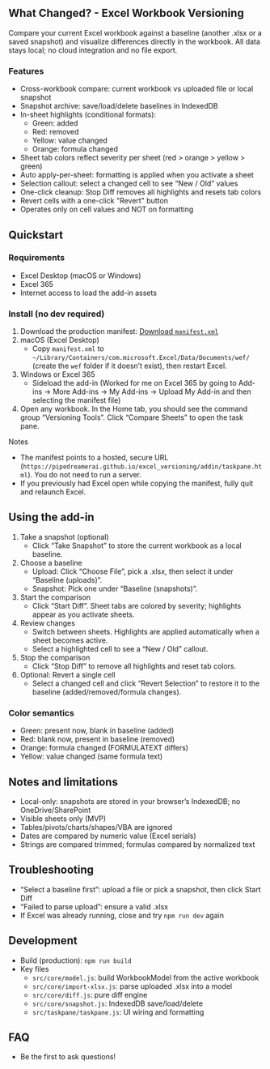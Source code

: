 ## What Changed? - Excel Workbook Versioning

Compare your current Excel workbook against a baseline (another .xlsx or a saved snapshot) and visualize differences directly in the workbook. All data stays local; no cloud integration and no file export.

### Features

- Cross-workbook compare: current workbook vs uploaded file or local snapshot
- Snapshot archive: save/load/delete baselines in IndexedDB
- In-sheet highlights (conditional formats):
  - Green: added
  - Red: removed
  - Yellow: value changed
  - Orange: formula changed
- Sheet tab colors reflect severity per sheet (red > orange > yellow > green)
- Auto apply-per-sheet: formatting is applied when you activate a sheet
- Selection callout: select a changed cell to see “New / Old” values
- One-click cleanup: Stop Diff removes all highlights and resets tab colors
- Revert cells with a one-click "Revert" button
- Operates only on cell values and NOT on formatting

## Quickstart

### Requirements

- Excel Desktop (macOS or Windows)
- Excel 365
- Internet access to load the add-in assets

### Install (no dev required)

1. Download the production manifest: [Download `manifest.xml`](https://raw.githubusercontent.com/pipedreamerai/excel_versioning/main/manifest.xml)
2. macOS (Excel Desktop)
   - Copy `manifest.xml` to `~/Library/Containers/com.microsoft.Excel/Data/Documents/wef/` (create the `wef` folder if it doesn’t exist), then restart Excel.
3. Windows or Excel 365
   - Sideload the add-in (Worked for me on Excel 365 by going to Add-ins -> More Add-ins -> My Add-ins -> Upload My Add-in and then selecting the manifest file)
4. Open any workbook. In the Home tab, you should see the command group “Versioning Tools”. Click “Compare Sheets” to open the task pane.

Notes

- The manifest points to a hosted, secure URL (`https://pipedreamerai.github.io/excel_versioning/addin/taskpane.html`). You do not need to run a server.
- If you previously had Excel open while copying the manifest, fully quit and relaunch Excel.

## Using the add-in

1. Take a snapshot (optional)
   - Click “Take Snapshot” to store the current workbook as a local baseline.
2. Choose a baseline
   - Upload: Click “Choose File”, pick a .xlsx, then select it under “Baseline (uploads)”.
   - Snapshot: Pick one under “Baseline (snapshots)”.
3. Start the comparison
   - Click “Start Diff”. Sheet tabs are colored by severity; highlights appear as you activate sheets.
4. Review changes
   - Switch between sheets. Highlights are applied automatically when a sheet becomes active.
   - Select a highlighted cell to see a “New / Old” callout.
5. Stop the comparison
   - Click “Stop Diff” to remove all highlights and reset tab colors.
6. Optional: Revert a single cell
   - Select a changed cell and click “Revert Selection” to restore it to the baseline (added/removed/formula changes).

### Color semantics

- Green: present now, blank in baseline (added)
- Red: blank now, present in baseline (removed)
- Orange: formula changed (FORMULATEXT differs)
- Yellow: value changed (same formula text)

## Notes and limitations

- Local-only: snapshots are stored in your browser’s IndexedDB; no OneDrive/SharePoint
- Visible sheets only (MVP)
- Tables/pivots/charts/shapes/VBA are ignored
- Dates are compared by numeric value (Excel serials)
- Strings are compared trimmed; formulas compared by normalized text

## Troubleshooting

- “Select a baseline first”: upload a file or pick a snapshot, then click Start Diff
- “Failed to parse upload”: ensure a valid .xlsx
- If Excel was already running, close and try `npm run dev` again

## Development

- Build (production): `npm run build`
- Key files
  - `src/core/model.js`: build WorkbookModel from the active workbook
  - `src/core/import-xlsx.js`: parse uploaded .xlsx into a model
  - `src/core/diff.js`: pure diff engine
  - `src/core/snapshot.js`: IndexedDB save/load/delete
  - `src/taskpane/taskpane.js`: UI wiring and formatting

## FAQ

- Be the first to ask questions!
